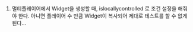 1. 멀티플레이어에서 Widget을 생성할 때, islocallycontrolled 로 조건 설정을 해줘야 한다. 아니면 플레이어 수 만큼 Widget이 복사되어 제대로 테스트를 할 수 없게된다...
